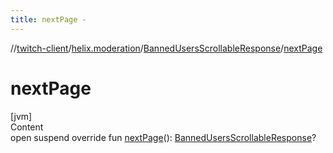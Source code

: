 ```yaml
---
title: nextPage -
---
```

//[twitch-client](../../index.md)/[helix.moderation](../index.md)/[BannedUsersScrollableResponse](index.md)/[nextPage](next-page.md)



# nextPage  
[jvm]  
Content  
open suspend override fun [nextPage](next-page.md)(): [BannedUsersScrollableResponse](index.md)?  



